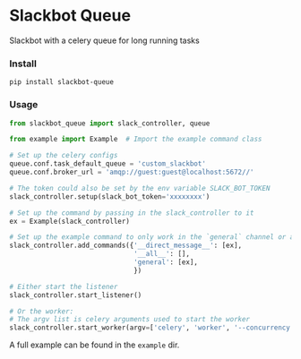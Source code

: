 # Slackbot Queue

Slackbot with a celery queue for long running tasks


### Install
`pip install slackbot-queue`  


### Usage

```python
from slackbot_queue import slack_controller, queue

from example import Example  # Import the example command class

# Set up the celery configs
queue.conf.task_default_queue = 'custom_slackbot'
queue.conf.broker_url = 'amqp://guest:guest@localhost:5672//'

# The token could also be set by the env variable SLACK_BOT_TOKEN
slack_controller.setup(slack_bot_token='xxxxxxxx')

# Set up the command by passing in the slack_controller to it
ex = Example(slack_controller)

# Set up the example command to only work in the `general` channel or as a direct message
slack_controller.add_commands({'__direct_message__': [ex],
                               '__all__': [],
                               'general': [ex],
                               })

# Either start the listener
slack_controller.start_listener()

# Or the worker:
# The argv list is celery arguments used to start the worker
slack_controller.start_worker(argv=['celery', 'worker', '--concurrency', '1', '-l', 'info'])
```

A full example can be found in the `example` dir.
